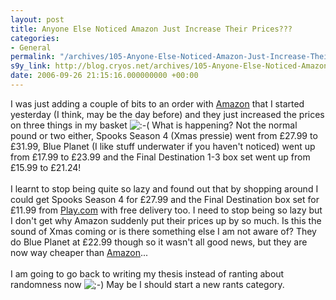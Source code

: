 ```yaml
---
layout: post
title: Anyone Else Noticed Amazon Just Increase Their Prices???
categories:
- General
permalink: "/archives/105-Anyone-Else-Noticed-Amazon-Just-Increase-Their-Prices.html"
s9y_link: http://blog.cryos.net/archives/105-Anyone-Else-Noticed-Amazon-Just-Increase-Their-Prices.html
date: 2006-09-26 21:15:16.000000000 +00:00
---
```

I was just adding a couple of bits to an order with <a href="http://www.amazon.co.uk/">Amazon</a> that I started yesterday (I think, may be the day before) and they just increased the prices on three things in my basket <img src="http://blog.cryos.net/templates/default/img/emoticons/sad.png" alt=":-(" style="display: inline; vertical-align: bottom;" class="emoticon" /> What is happening? Not the normal pound or two either, Spooks Season 4 (Xmas pressie) went from &pound;27.99 to &pound;31.99, Blue Planet (I like stuff underwater if you haven't noticed) went up from &pound;17.99 to &pound;23.99 and the Final Destination 1-3 box set went up from &pound;15.99 to &pound;21.24!<br />
<br />
I learnt to stop being quite so lazy and found out that by shopping around I could get Spooks Season 4 for &pound;27.99 and the Final Destination box set for &pound;11.99 from <a href="http://www.play.com/">Play.com</a> with free delivery too. I need to stop being so lazy but I don't get why Amazon suddenly put their prices up by so much. Is this the sound of Xmas coming or is there something else I am not aware of? They do Blue Planet at &pound;22.99 though so it wasn't all good news, but they are now way cheaper than <a href="http://www.amazon.co.uk/">Amazon</a>...<br />
<br />
I am going to go back to writing my thesis instead of ranting about randomness now <img src="http://blog.cryos.net/templates/default/img/emoticons/wink.png" alt=";-)" style="display: inline; vertical-align: bottom;" class="emoticon" /> May be I should start a new rants category.

